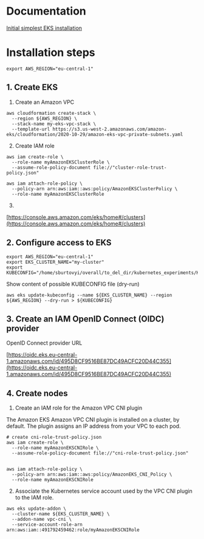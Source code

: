 # Documentation

[Initial simplest EKS installation](https://docs.aws.amazon.com/eks/latest/userguide/getting-started.html)


# Installation steps

```
export AWS_REGION="eu-central-1"
```

## 1. Create EKS

1. Create an Amazon VPC
```
aws cloudformation create-stack \
  --region ${AWS_REGION} \
  --stack-name my-eks-vpc-stack \
  --template-url https://s3.us-west-2.amazonaws.com/amazon-eks/cloudformation/2020-10-29/amazon-eks-vpc-private-subnets.yaml
```

2. Create IAM role

```
aws iam create-role \
  --role-name myAmazonEKSClusterRole \
  --assume-role-policy-document file://"cluster-role-trust-policy.json"

aws iam attach-role-policy \
  --policy-arn arn:aws:iam::aws:policy/AmazonEKSClusterPolicy \
  --role-name myAmazonEKSClusterRole
```

3.
[https://console.aws.amazon.com/eks/home#/clusters](https://console.aws.amazon.com/eks/home#/clusters)


## 2. Configure access to EKS

```
export AWS_REGION="eu-central-1"
export EKS_CLUSTER_NAME="my-cluster"
export KUBECONFIG="/home/sburtovyi/overall/to_del_dir/kubernetes_experiments/KUBECONFIG_${EKS_CLUSTER_NAME}"
```

Show content of possible KUBECONFIG file (dry-run)
```
aws eks update-kubeconfig --name ${EKS_CLUSTER_NAME} --region ${AWS_REGION} --dry-run > ${KUBECONFIG}
```

## 3. Create an IAM OpenID Connect (OIDC) provider

OpenID Connect provider URL

[https://oidc.eks.eu-central-1.amazonaws.com/id/495D8CF9516BE87DC49ACFC20D44C355](https://oidc.eks.eu-central-1.amazonaws.com/id/495D8CF9516BE87DC49ACFC20D44C355)


## 4. Create nodes


1. Create an IAM role for the Amazon VPC CNI plugin 

The Amazon EKS Amazon VPC CNI plugin is installed on a cluster, by default. The plugin assigns an IP address from your VPC to each pod.

```
# create cni-role-trust-policy.json
aws iam create-role \
  --role-name myAmazonEKSCNIRole \
  --assume-role-policy-document file://"cni-role-trust-policy.json"


aws iam attach-role-policy \
  --policy-arn arn:aws:iam::aws:policy/AmazonEKS_CNI_Policy \
  --role-name myAmazonEKSCNIRole
```


2. Associate the Kubernetes service account used by the VPC CNI plugin to the IAM role.

```
aws eks update-addon \
  --cluster-name ${EKS_CLUSTER_NAME} \
  --addon-name vpc-cni \
  --service-account-role-arn arn:aws:iam::491792459462:role/myAmazonEKSCNIRole 
```

